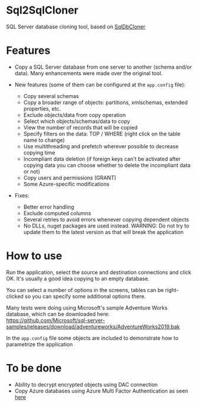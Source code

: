 # Sql2SqlCloner
SQL Server database cloning tool, based on [SqlDbCloner](https://www.codeproject.com/Articles/994806/SQL-Server-Database-Cloning-Tool-using-Csharp)

# Features
* Copy a SQL Server database from one server to another (schema and/or data). Many enhancements were made over the original tool.

* New features (some of them can be configured at the `app.config` file):  
  * Copy several schemas
  * Copy a broader range of objects: partitions, xmlschemas, extended properties, etc.
  * Exclude objects/data from copy operation
  * Select which objects/schemas/data to copy
  * View the number of records that will be copied
  * Specify filters on the data: TOP / WHERE (right click on the table name to change)
  * Use multithreading and prefetch wherever possible to decrease copying time
  * Incompliant data deletion (if foreign keys can't be activated after copying data you can choose whether to delete the incompliant data or not)
  * Copy users and permissions (GRANT)
  * Some Azure-specific modifications  

* Fixes:
  * Better error handling
  * Exclude computed columns
  * Several retries to avoid errors whenever copying dependent objects
  * No DLLs, nuget packages are used instead. WARNING: Do not try to update them to the latest version as that will break the application

# How to use
Run the application, select the source and destination connections and click OK. It's usually a good idea copying to an empty database.

You can select a number of options in the screens, tables can be right-clicked so you can specify some additional options there.

Many tests were doing using Microsoft's sample Adventure Works database, which can be downloaded here:
https://github.com/Microsoft/sql-server-samples/releases/download/adventureworks/AdventureWorks2019.bak

In the `app.config` file some objects are included to demonstrate how to parametrize the application

# To be done
* Ability to decrypt encrypted objects using DAC connection
* Copy Azure databases using Azure Multi Factor Authentication as seen [here](https://stackoverflow.com/questions/60564462/how-to-connect-to-a-database-using-active-directory-login-and-multifactor-authen)
